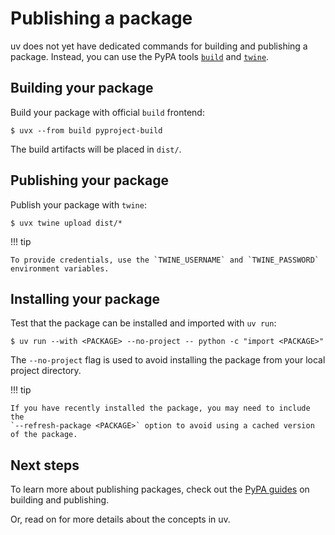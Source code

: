 # Publishing a package

uv does not yet have dedicated commands for building and publishing a package. Instead, you can use
the PyPA tools [`build`](https://github.com/pypa/build) and
[`twine`](https://github.com/pypa/twine).

## Building your package

Build your package with official `build` frontend:

```console
$ uvx --from build pyproject-build
```

The build artifacts will be placed in `dist/`.

## Publishing your package

Publish your package with `twine`:

```console
$ uvx twine upload dist/*
```

!!! tip

    To provide credentials, use the `TWINE_USERNAME` and `TWINE_PASSWORD` environment variables.

## Installing your package

Test that the package can be installed and imported with `uv run`:

```console
$ uv run --with <PACKAGE> --no-project -- python -c "import <PACKAGE>"
```

The `--no-project` flag is used to avoid installing the package from your local project directory.

!!! tip

    If you have recently installed the package, you may need to include the
    `--refresh-package <PACKAGE>` option to avoid using a cached version of the package.

## Next steps

To learn more about publishing packages, check out the
[PyPA guides](https://packaging.python.org/en/latest/guides/section-build-and-publish/) on building
and publishing.

Or, read on for more details about the concepts in uv.
